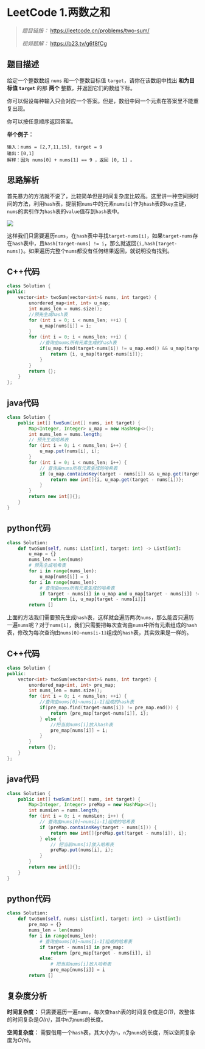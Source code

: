 # LeetCode 1.两数之和

> *题目链接：* https://leetcode.cn/problems/two-sum/
>
> *视频题解：* https://b23.tv/g6f8fCg

## 题目描述

给定一个整数数组 `nums` 和一个整数目标值 `target`，请你在该数组中找出 **和为目标值 `target`**  的那 **两个** 整数，并返回它们的数组下标。

你可以假设每种输入只会对应一个答案。但是，数组中同一个元素在答案里不能重复出现。

你可以按任意顺序返回答案。

**举个例子：**
```
输入：nums = [2,7,11,15], target = 9
输出：[0,1]
解释：因为 nums[0] + nums[1] == 9 ，返回 [0, 1] 。
```

## 思路解析

首先暴力的方法就不说了，比较简单但是时间复杂度比较高。这里讲一种空间换时间的方法，利用`hash`表，提前把`nums`中的元素`nums[i]`作为`hash`表的`key`主键，`nums`的索引作为`hash`表的`value`值存到`hash`表中。

![](https://gitee.com/ldtech007/picture/raw/master/pic/lc-0001-01.png)

这样我们只需要遍历`nums`，在`hash`表中寻找`target-nums[i]`，如果`target-nums`存在`hash`表中，且`hash[target-nums] != i`，那么就返回`{i,hash[target-nums]}`。如果遍历完整个`nums`都没有任何结果返回，就说明没有找到。

## C++代码

```cpp
class Solution {
public:
    vector<int> twoSum(vector<int>& nums, int target) {
        unordered_map<int, int> u_map;
        int nums_len = nums.size();
        //预先生成hash表
        for (int i = 0; i < nums_len; ++i) {
            u_map[nums[i]] = i; 
        }
        for (int i = 0; i < nums_len; ++i) {
            //查询由nums所有元素生成的hash表
            if(u_map.find(target-nums[i]) != u_map.end() && u_map[target-nums[i]] != i) {
                return {i, u_map[target-nums[i]]};
            } 
        }
        return {};
    }
};
```

## java代码

```java
class Solution {
    public int[] twoSum(int[] nums, int target) {
        Map<Integer, Integer> u_map = new HashMap<>();
        int nums_len = nums.length;
        // 预先生成哈希表
        for (int i = 0; i < nums_len; i++) {
            u_map.put(nums[i], i);
        }
        for (int i = 0; i < nums_len; i++) {
            // 查询由nums所有元素生成的哈希表
            if (u_map.containsKey(target - nums[i]) && u_map.get(target - nums[i]) != i) {
                return new int[]{i, u_map.get(target - nums[i])};
            }
        }
        return new int[]{};
    }
}
```

## python代码

```python
class Solution:
    def twoSum(self, nums: List[int], target: int) -> List[int]:
        u_map = {}
        nums_len = len(nums)
        # 预先生成哈希表
        for i in range(nums_len):
            u_map[nums[i]] = i
        for i in range(nums_len):
            # 查询由nums所有元素生成的哈希表
            if target - nums[i] in u_map and u_map[target - nums[i]] != i:
                return [i, u_map[target - nums[i]]]
        return []
```

上面的方法我们需要预先生成`hash`表，这样就会遍历两次`nums`，那么能否只遍历一遍`nums`呢？对于`nums[i]`，我们只需要把每次查询由`nums`中所有元素组成的`hash`表，修改为每次查询由`nums[0]~nums[i-1]`组成的`hash`表，其实效果是一样的。

## C++代码

```cpp
class Solution {
public:
    vector<int> twoSum(vector<int>& nums, int target) {
        unordered_map<int, int> pre_map;
        int nums_len = nums.size();
        for (int i = 0; i < nums_len; ++i) {
            //查询由nums[0]~nums[i-1]组成的hash表
            if(pre_map.find(target-nums[i]) != pre_map.end()) {
                return {pre_map[target-nums[i]], i};
            } else {
                //把当前nums[i]放入hash表
                pre_map[nums[i]] = i;
            }
        }
        return {};
    }
};
```

## java代码

```java
class Solution {
    public int[] twoSum(int[] nums, int target) {
        Map<Integer, Integer> preMap = new HashMap<>();
        int numsLen = nums.length;
        for (int i = 0; i < numsLen; i++) {
            // 查询由nums[0]~nums[i-1]组成的哈希表
            if (preMap.containsKey(target - nums[i])) {
                return new int[]{preMap.get(target - nums[i]), i};
            } else {
                // 把当前nums[i]放入哈希表
                preMap.put(nums[i], i);
            }
        }
        return new int[]{};
    }
}
```

## python代码

```python
class Solution:
    def twoSum(self, nums: List[int], target: int) -> List[int]:
        pre_map = {}
        nums_len = len(nums)
        for i in range(nums_len):
            # 查询由nums[0]~nums[i-1]组成的哈希表
            if target - nums[i] in pre_map:
                return [pre_map[target - nums[i]], i]
            else:
                # 把当前nums[i]放入哈希表
                pre_map[nums[i]] = i
        return []
```

## 复杂度分析

**时间复杂度：** 只需要遍历一遍`nums`，每次查`hash`表的时间复杂度是*O(1)*，故整体的时间复杂是*O(n)*，其中`n`为`nums`的长度。

**空间复杂度：** 需要借用一个`hash`表，其大小为`n`，`n`为`nums`的长度，所以空间复杂度为*O(n)*。

